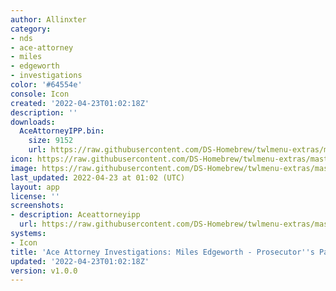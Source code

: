 ```yaml
---
author: Allinxter
category:
- nds
- ace-attorney
- miles
- edgeworth
- investigations
color: '#64554e'
console: Icon
created: '2022-04-23T01:02:18Z'
description: ''
downloads:
  AceAttorneyIPP.bin:
    size: 9152
    url: https://raw.githubusercontent.com/DS-Homebrew/twlmenu-extras/master/_nds/TWiLightMenu/icons/AceAttorneyIPP.bin
icon: https://raw.githubusercontent.com/DS-Homebrew/twlmenu-extras/master/_nds/TWiLightMenu/icons/gif/AceAttorneyIPP.gif
image: https://raw.githubusercontent.com/DS-Homebrew/twlmenu-extras/master/_nds/TWiLightMenu/icons/gif/AceAttorneyIPP.gif
last_updated: 2022-04-23 at 01:02 (UTC)
layout: app
license: ''
screenshots:
- description: Aceattorneyipp
  url: https://raw.githubusercontent.com/DS-Homebrew/twlmenu-extras/master/_nds/TWiLightMenu/icons/gif/AceAttorneyIPP.gif
systems:
- Icon
title: 'Ace Attorney Investigations: Miles Edgeworth - Prosecutor''s Path'
updated: '2022-04-23T01:02:18Z'
version: v1.0.0
---
```

